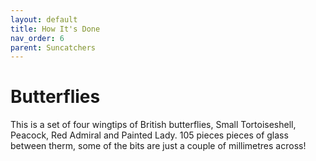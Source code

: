 ```yaml
---
layout: default
title: How It's Done
nav_order: 6
parent: Suncatchers
---
```


# Butterflies

This is a set of four wingtips of British butterflies, Small Tortoiseshell, Peacock, Red Admiral and Painted Lady. 105 pieces pieces of glass between therm, some of the bits are just a couple of millimetres across!



